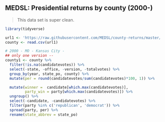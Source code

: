 MEDSL: Presidential returns by county (2000-)
---------------------------------------------

> This data set is super clean.

``` r
library(tidyverse)
```

``` r
url1 <- 'https://raw.githubusercontent.com/MEDSL/county-returns/master/countypres_2000-2016.csv'
county <- read.csv(url1)
```

``` r
# 2000 - MO - Kansas City -
## only one version -- 
county1 <- county %>%
  filter(!is.na(candidatevotes)) %>%
  select(-state, -office, -version, -totalvotes) %>%
  group_by(year, state_po, county) %>%
  mutate(per = round(candidatevotes/sum(candidatevotes)*100, 1)) %>%

  mutate(winner =  candidate[which.max(candidatevotes)],
         party_win = party[which.max(candidatevotes)]) %>%
  ungroup() %>%
  select(-candidate, -candidatevotes) %>%
  filter(party %in% c('republican', 'democrat')) %>%
  spread(party, per) %>%
  rename(state_abbrev = state_po)
```
